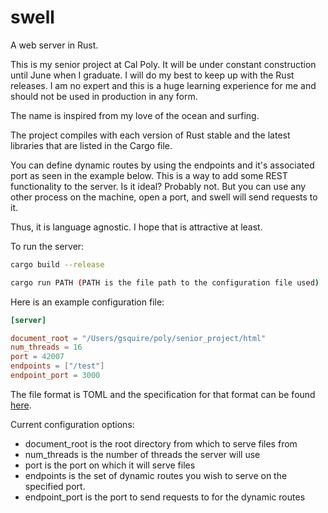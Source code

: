 swell
=====

A web server in Rust.

This is my senior project at Cal Poly. It will be under constant construction
until June when I graduate. I will do my best to keep up with the Rust releases.
I am no expert and this is a huge learning experience for me and should not be
used in production in any form.

The name is inspired from my love of the ocean and surfing.

The project compiles with each version of Rust stable and the latest libraries
that are listed in the Cargo file.

You can define dynamic routes by using the endpoints and it's associated port
as seen in the example below. This is a way to add some REST functionality
to the server. Is it ideal? Probably not. But you can use any other process
on the machine, open a port, and swell will send requests to it.

Thus, it is language agnostic. I hope that is attractive at least.

To run the server:
```sh
cargo build --release

cargo run PATH (PATH is the file path to the configuration file used)
```

Here is an example configuration file:
```toml
[server]

document_root = "/Users/gsquire/poly/senior_project/html"
num_threads = 16
port = 42007
endpoints = ["/test"]
endpoint_port = 3000
```
The file format is TOML and the specification for that format can be
found [here](https://github.com/toml-lang/toml).

Current configuration options:
* document_root is the root directory from which to serve files from
* num_threads is the number of threads the server will use
* port is the port on which it will serve files
* endpoints is the set of dynamic routes you wish to serve on the specified
port.
* endpoint_port is the port to send requests to for the dynamic routes
